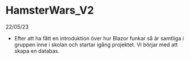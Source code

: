 # HamsterWars_V2
22/05/23 

- Efter att ha fått en introduktion över hur Blazor funkar så är samtliga i gruppen inne i skolan och startar igång projektet. 
Vi börjar med att skapa en databas. 
